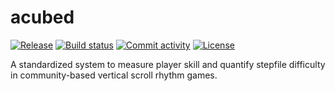 # acubed

[![Release](https://img.shields.io/github/v/release/ACubed-Gaming/acubed)](https://img.shields.io/github/v/release/ACubed-Gaming/acubed)
[![Build status](https://img.shields.io/github/actions/workflow/status/ACubed-Gaming/acubed/main.yml?branch=main)](https://github.com/ACubed-Gaming/acubed/actions/workflows/main.yml?query=branch%3Amain)
[![Commit activity](https://img.shields.io/github/commit-activity/m/ACubed-Gaming/acubed)](https://img.shields.io/github/commit-activity/m/ACubed-Gaming/acubed)
[![License](https://img.shields.io/github/license/ACubed-Gaming/acubed)](https://img.shields.io/github/license/ACubed-Gaming/acubed)

A standardized system to measure player skill and quantify stepfile difficulty in community-based vertical scroll rhythm games.

